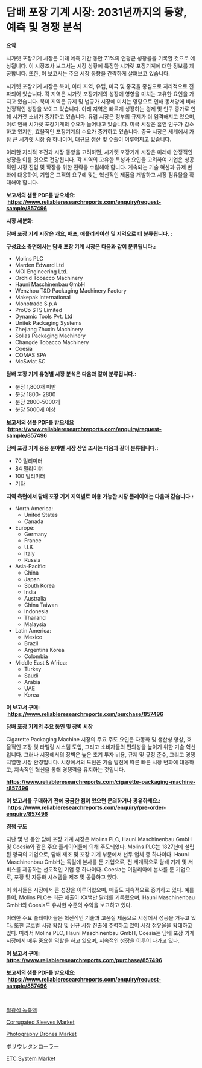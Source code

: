 <p><h1>담배 포장 기계 시장: 2031년까지의 동향, 예측 및 경쟁 분석</h1></p><p><strong>요약</strong></p>
<p><p>시가렛 포장기계 시장은 미래 예측 기간 동안 7.1%의 연평균 성장률을 기록할 것으로 예상됩니다. 이 시장조사 보고서는 시장 상황에 특정한 시가렛 포장기계에 대한 정보를 제공합니다. 또한, 이 보고서는 주요 시장 동향을 간략하게 살펴보고 있습니다.</p><p>시가렛 포장기계 시장은 북미, 아태 지역, 유럽, 미국 및 중국을 중심으로 지리적으로 전파되어 있습니다. 각 지역은 시가렛 포장기계의 성장에 영향을 미치는 고유한 요인을 가지고 있습니다. 북미 지역은 규제 및 법규가 시장에 미치는 영향으로 인해 동서양에 비해 안정적인 성장을 보이고 있습니다. 아태 지역은 빠르게 성장하는 경제 및 인구 증가로 인해 시가렛 소비가 증가하고 있습니다. 유럽 시장은 정부의 규제가 더 엄격해지고 있으며, 이로 인해 시가렛 포장기계의 수요가 늘어나고 있습니다. 미국 시장은 흡연 인구가 감소하고 있지만, 효율적인 포장기계의 수요가 증가하고 있습니다. 중국 시장은 세계에서 가장 큰 시가렛 시장 중 하나이며, 대규모 생산 및 수출이 이루어지고 있습니다.</p><p>이러한 지리적 조건과 시장 동향을 고려하면, 시가렛 포장기계 시장은 미래에 안정적인 성장을 이룰 것으로 전망됩니다. 각 지역의 고유한 특성과 요인을 고려하여 기업은 성공적인 시장 진입 및 확장을 위한 전략을 수립해야 합니다. 계속되는 기술 혁신과 규제 변화에 대응하여, 기업은 고객의 요구에 맞는 혁신적인 제품을 개발하고 시장 점유율을 확대해야 합니다.</p></p>
<p><strong>보고서의 샘플 PDF를 받으세요: &nbsp;<a href="https://www.reliableresearchreports.com/enquiry/request-sample/857496">https://www.reliableresearchreports.com/enquiry/request-sample/857496</a></strong></p>
<p><strong>시장 세분화:</strong></p>
<p><strong> 담배 포장 기계 시장은 개요, 배포, 애플리케이션 및 지역으로 더 분류됩니다. :</strong></p>
<p><strong>구성요소 측면에서는 담배 포장 기계 시장은 다음과 같이 분류됩니다.:</strong></p>
<p><ul><li>Molins PLC</li><li>Marden Edward Ltd</li><li>MOI Engineering Ltd.</li><li>Orchid Tobacco Machinery</li><li>Hauni Maschinenbau GmbH</li><li>Wenzhou T&D Packaging Machinery Factory</li><li>Makepak International</li><li>Monotrade S.p.A</li><li>ProCo STS Limited</li><li>Dynamic Tools Pvt. Ltd</li><li>Unitek Packaging Systems</li><li>Zhejiang Zhuxin Machinery</li><li>Sollas Packaging Machinery</li><li>Changde Tobacco Machinery</li><li>Coesia</li><li>COMAS SPA</li><li>McSwiat SC</li></ul></p>
<p><strong> 담배 포장 기계 유형별 시장 분석은 다음과 같이 분류됩니다.:</strong></p>
<p><ul><li>분당 1,800개 미만</li><li>분당 1800- 2800</li><li>분당 2800-5000개</li><li>분당 5000개 이상</li></ul></p>
<p><strong>보고서의 샘플 PDF를 받으세요 :<a href="https://www.reliableresearchreports.com/enquiry/request-sample/857496">https://www.reliableresearchreports.com/enquiry/request-sample/857496</a></strong></p>
<p><strong> 담배 포장 기계 응용 분야별 시장 산업 조사는 다음과 같이 분류됩니다.:</strong></p>
<p><ul><li>70 밀리미터</li><li>84 밀리미터</li><li>100 밀리미터</li><li>기타</li></ul></p>
<p><strong>지역 측면에서 담배 포장 기계 지역별로 이용 가능한 시장 플레이어는 다음과 같습니다.:</strong></p>
<p><ul>
    <li>
        North America:
        <ul>
            <li>United States</li>
            <li>Canada</li>
        </ul>
    </li>
    <li>
        Europe:
        <ul>
            <li>Germany</li>
            <li>France</li>
            <li>U.K.</li>
            <li>Italy</li>
            <li>Russia</li>
        </ul>
    </li>
    <li>
        Asia-Pacific:
        <ul>
            <li>China</li>
            <li>Japan</li>
            <li>South Korea</li>
            <li>India</li>
            <li>Australia</li>
            <li>China Taiwan</li>
            <li>Indonesia</li>
            <li>Thailand</li>
            <li>Malaysia</li>
        </ul>
    </li>
    <li>
        Latin America:
        <ul>
            <li>Mexico</li>
            <li>Brazil</li>
            <li>Argentina Korea</li>
            <li>Colombia</li>
        </ul>
    </li>
    <li>
        Middle East & Africa:
        <ul>
            <li>Turkey</li>
            <li>Saudi</li>
            <li>Arabia</li>
            <li>UAE</li>
            <li>Korea</li>
        </ul>
    </li>
    </ul></p>
<p><strong>이 보고서 구매: &nbsp;<a href="https://www.reliableresearchreports.com/purchase/857496">https://www.reliableresearchreports.com/purchase/857496</a></strong></p>
<p><strong>담배 포장 기계의 주요 동인 및 장벽 시장</strong></p>
<p><p>Cigarette Packaging Machine 시장의 주요 주도 요인은 자동화 및 생산성 향상, 효율적인 포장 및 라벨링 시스템 도입, 그리고 소비자들의 편의성을 높이기 위한 기술 혁신입니다. 그러나 시장에서의 장벽은 높은 초기 투자 비용, 규제 및 규정 준수, 그리고 경쟁 치열한 시장 환경입니다. 시장에서의 도전은 기술 발전에 따른 빠른 시장 변화에 대응하고, 지속적인 혁신을 통해 경쟁력을 유지하는 것입니다.</p></p>
<p><strong><a href="https://www.reliableresearchreports.com/cigarette-packaging-machine-r857496">https://www.reliableresearchreports.com/cigarette-packaging-machine-r857496</a></strong></p>
<p><strong>이 보고서를 구매하기 전에 궁금한 점이 있으면 문의하거나 공유하세요.: &nbsp;<a href="https://www.reliableresearchreports.com/enquiry/pre-order-enquiry/857496">https://www.reliableresearchreports.com/enquiry/pre-order-enquiry/857496</a></strong></p>
<p><strong>경쟁 구도</strong></p>
<p><p>지난 몇 년 동안 담배 포장 기계 시장은 Molins PLC, Hauni Maschinenbau GmbH 및 Coesia와 같은 주요 플레이어들에 의해 주도되었다. Molins PLC는 1827년에 설립된 영국의 기업으로, 담배 제조 및 포장 기계 부문에서 선두 업체 중 하나이다. Hauni Maschinenbau GmbH는 독일에 본사를 둔 기업으로, 전 세계적으로 담배 기계 및 서비스를 제공하는 선도적인 기업 중 하나이다. Coesia는 이탈리아에 본사를 둔 기업으로, 포장 및 자동화 시스템을 제조 및 공급하고 있다.</p><p>이 회사들은 시장에서 큰 성장을 이루어왔으며, 매출도 지속적으로 증가하고 있다. 예를 들어, Molins PLC는 최근 매출이 XX백만 달러를 기록했으며, Hauni Maschinenbau GmbH와 Coesia도 유사한 수준의 수익을 보고하고 있다.</p><p>이러한 주요 플레이어들은 혁신적인 기술과 고품질 제품으로 시장에서 성공을 거두고 있다. 또한 글로벌 시장 확장 및 신규 시장 진출에 주력하고 있어 시장 점유율을 확대하고 있다. 따라서 Molins PLC, Hauni Maschinenbau GmbH, Coesia는 담배 포장 기계 시장에서 매우 중요한 역할을 하고 있으며, 지속적인 성장을 이루어 나가고 있다.</p></p>
<p><strong>이 보고서 구매: &nbsp; <a href="https://www.reliableresearchreports.com/purchase/857496">https://www.reliableresearchreports.com/purchase/857496</a></strong></p>
<p><strong>보고서의 샘플 PDF를 받으세요: &nbsp;<a href="https://www.reliableresearchreports.com/enquiry/request-sample/857496">https://www.reliableresearchreports.com/enquiry/request-sample/857496</a></strong><strong></strong></p>
<p>&nbsp;</p>
<p><p><a href="https://medium.com/@stanleylyittle554467/%EC%B2%A0%EA%B4%91%EC%84%9D-%EB%86%8D%EC%B6%95%EB%AC%BC-%EC%8B%9C%EC%9E%A5%EC%9D%80-%EC%8B%9C%EC%9E%A5-%EC%A0%90%EC%9C%A0%EC%9C%A8-%EC%8B%9C%EC%9E%A5-%EB%8F%99%ED%96%A5-%EB%B0%8F-%EC%8B%9C%EC%9E%A5-%EC%84%B1%EC%9E%A5%EC%97%90-%EB%8C%80%ED%95%9C-%EC%A0%95%EB%B3%B4%EB%A5%BC-%EC%A0%9C%EA%B3%B5%ED%95%A9%EB%8B%88%EB%8B%A4-d8d4b0050597">철광석 농축액</a></p><p><a href="https://issuu.com/reportprime-2/docs/corrugated-sleeves-market-size-2030.pptx">Corrugated Sleeves Market</a></p><p><a href="https://view.publitas.com/reportprime-1/photography-drones-market-analysis-and-sze-forecasted-for-period-from-2024-to-2031/">Photography Drones Market</a></p><p><a href="https://github.com/schmahlson/Market-Research-Report-List-1/blob/main/310660123691.md">ポリウレタンローラー</a></p><p><a href="https://shimmer-gardenia-37a.notion.site/ETC-System-Market-Exploring-Market-Share-Market-Trends-and-Future-Growth-b8d796fbbf7d4911ba38fba57a304cff">ETC System Market</a></p></p>